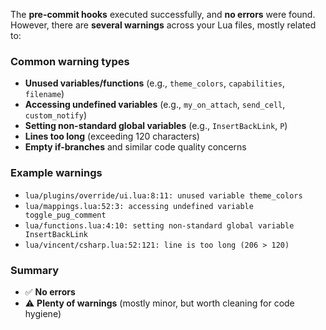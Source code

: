The **pre-commit hooks** executed successfully, and **no errors** were found. However, there are **several warnings** across your Lua files, mostly related to:

### Common warning types

- **Unused variables/functions** (e.g., `theme_colors`, `capabilities`, `filename`)
- **Accessing undefined variables** (e.g., `my_on_attach`, `send_cell`, `custom_notify`)
- **Setting non-standard global variables** (e.g., `InsertBackLink`, `P`)
- **Lines too long** (exceeding 120 characters)
- **Empty if-branches** and similar code quality concerns

### Example warnings

- `lua/plugins/override/ui.lua:8:11: unused variable theme_colors`
- `lua/mappings.lua:52:3: accessing undefined variable toggle_pug_comment`
- `lua/functions.lua:4:10: setting non-standard global variable InsertBackLink`
- `lua/vincent/csharp.lua:52:121: line is too long (206 > 120)`

### Summary

- ✅ **No errors**
- ⚠️ **Plenty of warnings** (mostly minor, but worth cleaning for code hygiene)
